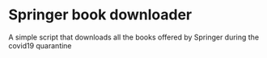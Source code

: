 # Springer book downloader

A simple script that downloads all the books offered by Springer during the covid19 quarantine
